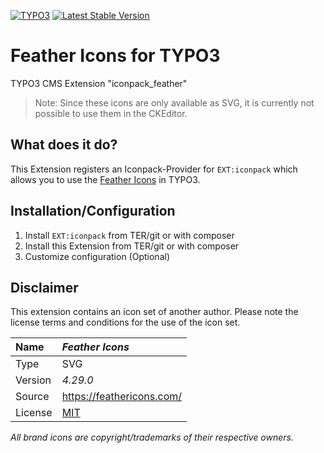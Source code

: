 [![TYPO3](https://img.shields.io/badge/TYPO3-iconpack-%23f49700?style=for-the-badge)](https://extensions.typo3.org/extension/iconpack/)
[![Latest Stable Version](https://img.shields.io/packagist/v/quellenform/t3x-iconpack-feather?style=for-the-badge)](https://packagist.org/packages/quellenform/t3x-iconpack-feather)

# Feather Icons for TYPO3

TYPO3 CMS Extension "iconpack_feather"

> Note: Since these icons are only available as SVG, it is currently not possible to use them in the CKEditor.

## What does it do?

This Extension registers an Iconpack-Provider for `EXT:iconpack` which allows you to use the [Feather Icons](https://feathericons.com/) in TYPO3.


## Installation/Configuration

1. Install `EXT:iconpack` from TER/git or with composer
2. Install this Extension from TER/git or with composer
3. Customize configuration (Optional)


## Disclaimer

This extension contains an icon set of another author. Please note the license terms and conditions for the use of the icon set.

| Name    | *Feather Icons*                            |
| :------ | :----------------------------------------- |
| Type    | SVG                                        |
| Version | *4.29.0*                                   |
| Source  | https://feathericons.com/                  |
| License | [MIT](https://opensource.org/licenses/MIT) |

*All brand icons are copyright/trademarks of their respective owners.*
